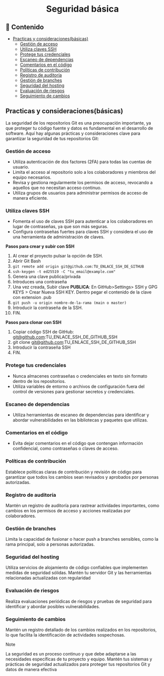 <h1 align="center">Seguridad básica</h1>

<h2>📑 Contenido</h2>

- [Practicas y consideraciones(básicas)](#practicas-y-consideracionesbásicas)
  - [Gestión de acceso](#gestión-de-acceso)
  - [Utiliza claves SSH](#utiliza-claves-ssh)
  - [Protege tus credenciales](#protege-tus-credenciales)
  - [Escaneo de dependencias](#escaneo-de-dependencias)
  - [Comentarios en el código](#comentarios-en-el-código)
  - [Políticas de contribución](#políticas-de-contribución)
  - [Registro de auditoría](#registro-de-auditoría)
  - [Gestión de branches](#gestión-de-branches)
  - [Seguridad del hosting](#seguridad-del-hosting)
  - [Evaluación de riesgos](#evaluación-de-riesgos)
  - [Seguimiento de cambios](#seguimiento-de-cambios)

## Practicas y consideraciones(básicas)

La seguridad de los repositorios Git es una preocupación importante, ya que proteger tu código fuente y datos es fundamental en el desarrollo de software. Aquí hay algunas prácticas y consideraciones clave para garantizar la seguridad de tus repositorios Git:

### Gestión de acceso

- Utiliza autenticación de dos factores (2FA) para todas las cuentas de usuario.
- Limita el acceso al repositorio solo a los colaboradores y miembros del equipo necesarios.
- Revisa y gestiona regularmente los permisos de acceso, revocando a aquellos que no necesitan acceso continuo.
- Utiliza grupos de usuarios para administrar permisos de acceso de manera eficiente.

### Utiliza claves SSH

- Fomenta el uso de claves SSH para autenticar a los colaboradores en lugar de contraseñas, ya que son más seguras.
- Configura contraseñas fuertes para claves SSH y considera el uso de una herramienta de administración de claves.

**Pasos para crear y subir con SSH**

1. Al crear el proyecto pulsar la opción de SSH.
2. Abrir Git Bash
3. `git remote add origin git@github.com:TU_ENLACE_SSH_DE_GITHUB`
4. `ssh-keygen -t ed25519 -C "tu_email@example.com"`
5. Genera una clave publica/privada
6. Introduces una contraseña
7. Una vez creada, Subir clave **PUBLICA**: En GitHub>Settings> SSH y GPG KEYS > Crear Nueva SSH KEY. Dentro pegar el contenido de la clave con extension .pub
8. `git push -u origin nombre-de-la-rama (main o master)`
9. Introducir la contraseña de la SSH.
10. FIN.

**Pasos para clonar con SSH**

1. Copiar código SSH de GitHub: git@github.com:TU_ENLACE_SSH_DE_GITHUB_SSH
2. git clone git@github.com:TU_ENLACE_SSH_DE_GITHUB_SSH
3. Introducir la contraseña SSH
4. FIN.

### Protege tus credenciales

- Nunca almacenes contraseñas o credenciales en texto sin formato dentro de los repositorios.
- Utiliza variables de entorno o archivos de configuración fuera del control de versiones para gestionar secretos y credenciales.

### Escaneo de dependencias

- Utiliza herramientas de escaneo de dependencias para identificar y abordar vulnerabilidades en las bibliotecas y paquetes que utilizas.

### Comentarios en el código

- Evita dejar comentarios en el código que contengan información confidencial, como contraseñas o claves de acceso.

### Políticas de contribución

Establece políticas claras de contribución y revisión de código para garantizar que todos los cambios sean revisados y aprobados por personas autorizadas.

### Registro de auditoría

Mantén un registro de auditoría para rastrear actividades importantes, como cambios en los permisos de acceso y acciones realizadas por colaboradores.

### Gestión de branches

Limita la capacidad de fusionar o hacer push a branches sensibles, como la rama principal, solo a personas autorizadas.

### Seguridad del hosting

Utiliza servicios de alojamiento de código confiables que implementen medidas de seguridad sólidas. Mantén tu servidor Git y las herramientas relacionadas actualizadas con regularidad

### Evaluación de riesgos

Realiza evaluaciones periódicas de riesgos y pruebas de seguridad para identificar y abordar posibles vulnerabilidades.

### Seguimiento de cambios

Mantén un registro detallado de los cambios realizados en los repositorios, lo que facilita la identificación de actividades sospechosas.

> [!NOTE]
>
> La seguridad es un proceso continuo y que debe adaptarse a las necesidades específicas de tu proyecto y equipo. Mantén tus sistemas y prácticas de seguridad actualizados para proteger tus repositorios Git y datos de manera efectiva
